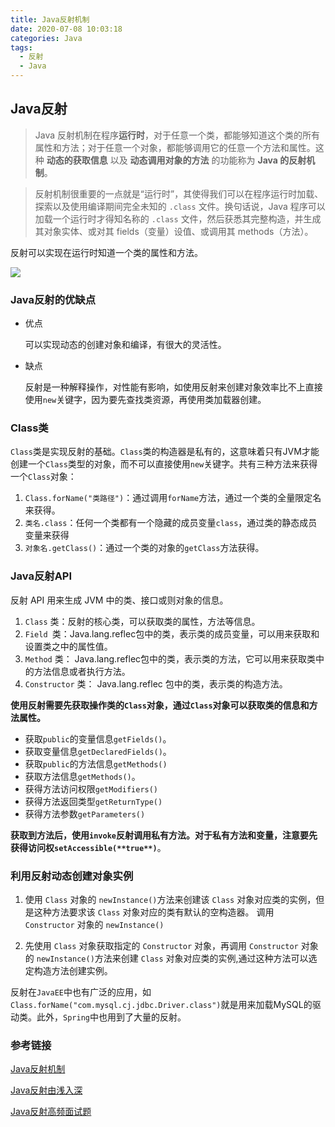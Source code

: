 ```yaml
---
title: Java反射机制
date: 2020-07-08 10:03:18
categories: Java
tags:
  - 反射
  - Java
---
```


## Java反射

> Java 反射机制在程序**运行时**，对于任意一个类，都能够知道这个类的所有属性和方法；对于任意一个对象，都能够调用它的任意一个方法和属性。这种 **动态的获取信息** 以及 **动态调用对象的方法** 的功能称为 **Java 的反射机制**。

> 反射机制很重要的一点就是“运行时”，其使得我们可以在程序运行时加载、探索以及使用编译期间完全未知的 `.class` 文件。换句话说，Java 程序可以加载一个运行时才得知名称的 `.class` 文件，然后获悉其完整构造，并生成其对象实体、或对其 fields（变量）设值、或调用其 methods（方法）。

反射可以实现在运行时知道一个类的属性和方法。

![](https://f1bu920.github.io/images/Javareflect.png)

<!--more-->

### Java反射的优缺点

- 优点

  可以实现动态的创建对象和编译，有很大的灵活性。

- 缺点

  反射是一种解释操作，对性能有影响，如使用反射来创建对象效率比不上直接使用`new`关键字，因为要先查找类资源，再使用类加载器创建。



### Class类

`Class`类是实现反射的基础。`Class`类的构造器是私有的，这意味着只有JVM才能创建一个`Class`类型的对象，而不可以直接使用`new`关键字。共有三种方法来获得一个`Class`对象：

1. `Class.forName("类路径")`：通过调用`forName`方法，通过一个类的全量限定名来获得。
2. `类名.class`：任何一个类都有一个隐藏的成员变量`class`，通过类的静态成员变量来获得
3. `对象名.getClass()`：通过一个类的对象的`getClass`方法获得。



### Java反射API

反射 API 用来生成 JVM 中的类、接口或则对象的信息。

1. `Class` 类：反射的核心类，可以获取类的属性，方法等信息。
2. `Field `类：Java.lang.reflec包中的类，表示类的成员变量，可以用来获取和设置类之中的属性值。
3. `Method` 类： Java.lang.reflec包中的类，表示类的方法，它可以用来获取类中的方法信息或者执行方法。
4. `Constructor` 类： Java.lang.reflec 包中的类，表示类的构造方法。

**使用反射需要先获取操作类的`Class`对象，通过`Class`对象可以获取类的信息和方法属性。**

- 获取`public`的变量信息`getFields()`。
- 获取变量信息`getDeclaredFields()`。
- 获取`public`的方法信息`getMethods()`
- 获取方法信息`getMethods()`。
- 获得方法访问权限`getModifiers()`
- 获得方法返回类型`getReturnType()`
- 获得方法参数`getParameters()`

**获取到方法后，使用`invoke`反射调用私有方法。对于私有方法和变量，注意要先获得访问权`setAccessible(**true**)`**。



### 利用反射动态创建对象实例

1. 使用 `Class` 对象的 `newInstance()`方法来创建该 `Class` 对象对应类的实例，但是这种方法要求该 `Class` 对象对应的类有默认的空构造器。 调用 `Constructor` 对象的 `newInstance()`

2. 先使用 `Class` 对象获取指定的 `Constructor` 对象，再调用 `Constructor` 对象的 `newInstance()`方法来创建 `Class` 对象对应类的实例,通过这种方法可以选定构造方法创建实例。



反射在`JavaEE`中也有广泛的应用，如`Class.forName("com.mysql.cj.jdbc.Driver.class")`就是用来加载MySQL的驱动类。此外，`Spring`中也用到了大量的反射。

### 参考链接

[Java反射机制](http://tengj.top/2016/04/28/javareflect/)

[Java反射由浅入深](https://juejin.im/post/598ea9116fb9a03c335a99a4)

[Java反射高频面试题](https://juejin.im/post/5ea92cbd5188256d9a28cd40)
